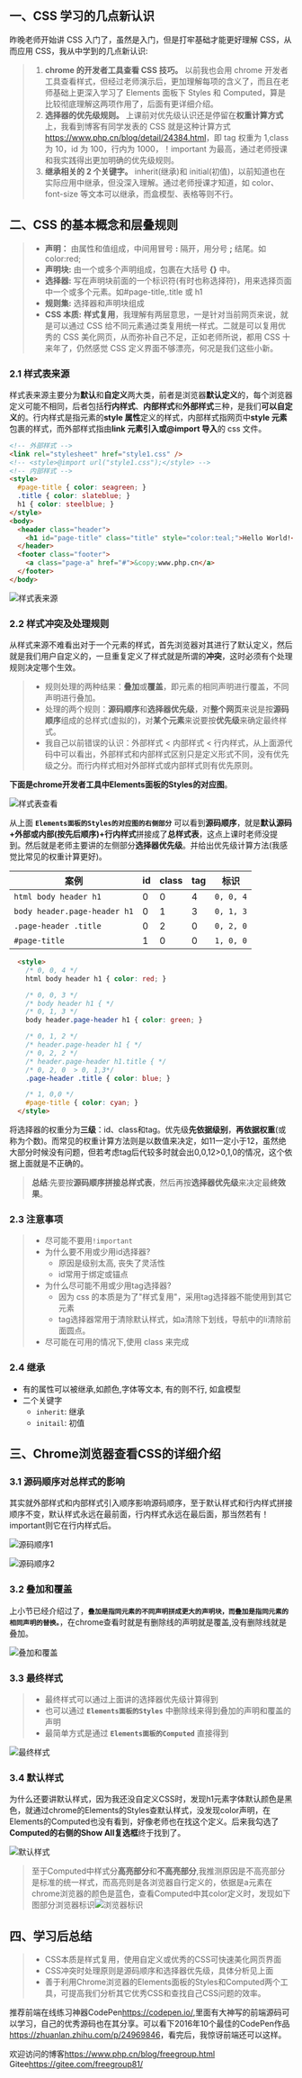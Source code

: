 ## 一、CSS 学习的几点新认识

昨晚老师开始讲 CSS 入门了，虽然是入门，但是打牢基础才能更好理解 CSS，从而应用 CSS，我从中学到的几点新认识:

> 1.  **chrome 的开发者工具查看 CSS 技巧。** 以前我也会用 chrome 开发者工具查看样式，但经过老师演示后，更加理解每项的含义了，而且在老师基础上更深入学习了 Elements 面板下 Styles 和 Computed，算是比较彻底理解这两项作用了，后面有更详细介绍。
> 2.  **选择器的优先级规则。** 上课前对优先级认识还是停留在**权重计算方式**上，我看到博客有同学发表的 CSS 就是这种计算方式<https://www.php.cn/blog/detail/24384.html>，即 tag 权重为 1,class 为 10，id 为 100，行内为 1000，！important 为最高，通过老师授课和我实践得出更加明确的优先级规则。
> 3.  **继承相关的 2 个关键字。** inherit(继承)和 initial(初值)，以前知道也在实际应用中继承，但没深入理解。通过老师授课才知道，如 color、font-size 等文本可以继承，而盒模型、表格等则不行。

## 二、CSS 的基本概念和层叠规则

> - **声明：** 由属性和值组成，中间用冒号 **:** 隔开，用分号 **;** 结尾。如 color:red;
> - **声明块:** 由一个或多个声明组成，包裹在大括号 **{}** 中。
> - **选择器:** 写在声明块前面的一个标识符(有时也称选择符)，用来选择页面中一个或多个元素。如#page-title,.title 或 h1
> - **规则集:** 选择器和声明块组成
> - **CSS 本质:** **样式复用**，我理解有两层意思，一是针对当前网页来说，就是可以通过 CSS 给不同元素通过类复用统一样式。二就是可以复用优秀的 CSS 美化网页，从而弥补自己不足，正如老师所说，都用 CSS 十来年了，仍然感觉 CSS 定义界面不够漂亮，何况是我们这些小新。

### 2.1 样式表来源

样式表来源主要分为**默认**和**自定义**两大类，前者是浏览器**默认定义**的，每个浏览器定义可能不相同，后者包括**行内样式**、**内部样式**和**外部样式**三种，是我们**可以自定义**的。行内样式是指元素的**style 属性**定义的样式，内部样式指网页中**style 元素**包裹的样式，而外部样式指由**link 元素引入或@import 导入**的 css 文件。

```html
<!-- 外部样式 -->
<link rel="stylesheet" href="style1.css" />
<!-- <style>@import url("style1.css");</style> -->
<!-- 内部样式 -->
<style>
  #page-title { color: seagreen; }
  .title { color: slateblue; }
  h1 { color: steelblue; }
</style>
<body>
  <header class="header">
    <h1 id="page-title" class="title" style="color:teal;">Hello World!</h1>
  </header>
  <footer class="footer">
    <a class="page-a" href="#">&copy;www.php.cn</a>
  </footer>
</body>
```

![样式表来源](css01.png '样式表来源')

### 2.2 样式冲突及处理规则
从样式来源不难看出对于一个元素的样式，首先浏览器对其进行了默认定义，然后就是我们用户自定义的，一旦重复定义了样式就是所谓的**冲突**，这时必须有个处理规则决定哪个生效。
>- 规则处理的两种结果：**叠加**或**覆盖**，即元素的相同声明进行覆盖，不同声明进行叠加。
>- 处理的两个规则：**源码顺序**和**选择器优先级**，对**整个网页**来说是按**源码顺序**组成的总样式(虚拟的)，对**某个元素**来说要按**优先级**来确定最终样式。
>- 我自己以前错误的认识：外部样式 < 内部样式 < 行内样式，从上面源代码中可以看出，外部样式和内部样式区别只是定义形式不同，没有优先级之分。而行内样式相对外部样式或内部样式则有优先原则。

**下面是chrome开发者工具中Elements面板的Styles的对应图**。

![样式表查看](css02.png 'chrome开发者工具查看样式表')

从上面 **`Elements面板的Styles的对应图的右侧部分`** 可以看到**源码顺序**，就是**默认源码+外部或内部(按先后顺序)+行内样式**拼接成了**总样式表**，这点上课时老师没提到。然后就是老师主要讲的左侧部分**选择器优先级**。并给出优先级计算方法(我感觉比常见的权重计算更好)。

| 案例                         | id  | class | tag | 标识      |
| ---------------------------- | --- | ----- | --- | --------- |
| `html body header h1`        | 0   | 0     | 4   | `0, 0, 4` |
| `body header.page-header h1` | 0   | 1     | 3   | `0, 1, 3` |
| `.page-header .title`        | 0   | 2     | 0   | `0, 2, 0` |
| `#page-title`                | 1   | 0     | 0   | `1, 0, 0` |
```html
  <style>
    /* 0, 0, 4 */
    html body header h1 { color: red; }

    /* 0, 0, 3 */
    /* body header h1 { */
    /* 0, 1, 3 */
    body header.page-header h1 { color: green; }

    /* 0, 1, 2 */
    /* header.page-header h1 { */
    /* 0, 2, 2 */
    /* header.page-header h1.title { */
    /* 0, 2, 0  > 0, 1,3*/
    .page-header .title { color: blue; }

    /* 1, 0,0 */
    #page-title { color: cyan; }
  </style>
```

将选择器的权重分为**三级**：id、class和tag。优先级**先依据级别**，**再依据权重**(或称为个数)。而常见的权重计算方法则是以数值来决定，如11一定小于12，虽然绝大部分时候没有问题，但若考虑tag后代较多时就会出0,0,12>0,1,0的情况，这个依据上面就是不正确的。

>**总结**:先要按**源码顺序拼接总样式表**，然后再按**选择器优先级**来决定最**终效果**。

### 2.3 注意事项
>- 尽可能不要用`!important`
>- 为什么要不用或少用id选择器?
>    - 原因是级别太高, 丧失了灵活性
>    - id常用于绑定或锚点
>- 为什么尽可能不用或少用tag选择器?
>    - 因为 css 的本质是为了"样式复用"，采用tag选择器不能使用到其它元素
>    - tag选择器常用于清除默认样式，如a清除下划线，导航中的li清除前面圆点。
>- 尽可能在可用的情况下,使用 class 来完成

### 2.4 继承
- 有的属性可以被继承,如颜色,字体等文本, 有的则不行, 如盒模型
- 二个关键字
  - `inherit`: 继承
  - `initail`: 初值

## 三、Chrome浏览器查看CSS的详细介绍

### 3.1 源码顺序对总样式的影响
其实就外部样式和内部样式引入顺序影响源码顺序，至于默认样式和行内样式拼接顺序不变，默认样式永远在最前面，行内样式永远在最后面，那当然若有！important则它在行内样式后。

![源码顺序1](css03.png)

![源码顺序2](css04.png)

### 3.2 叠加和覆盖
上小节已经介绍过了，**`叠加是指同元素的不同声明拼成更大的声明块，而叠加是指同元素的相同声明的替换。`**，在chrome查看时就是有删除线的声明就是覆盖,没有删除线就是叠加。

![叠加和覆盖](css05.png)

### 3.3 最终样式
>- 最终样式可以通过上面讲的选择器优先级计算得到
>- 也可以通过 **`Elements面板的Styles`** 中删除线来得到叠加的声明和覆盖的声明
>- 最简单方式是通过 **`Elements面板的Computed`** 直接得到

![最终样式](css06.png)

### 3.4 默认样式
为什么还要讲默认样式，因为我还没自定义CSS时，发现h1元素字体默认颜色是黑色，就通过chrome的Elements的Styles查默认样式，没发现color声明，在Elements的Computed也没有看到，好像老师也在找这个定义。后来我勾选了**Computed的右侧的Show All复选框**终于找到了。

![默认样式](css07.png)

> 至于Computed中样式分**高亮部分**和**不高亮部分**,我推测原因是不高亮部分是标准的统一样式，而高亮则是各浏览器自行定义的，依据是a元素在chrome浏览器的颜色是蓝色，查看Computed中其color定义时，发现如下图部分浏览器标识![浏览器标识](css08.png)

## 四、学习后总结
>- CSS本质是样式复用，使用自定义或优秀的CSS可快速美化网页界面
>- CSS冲突时处理原则是源码顺序和选择器优先级，具体分析见上面
>- 善于利用Chrome浏览器的Elements面板的Styles和Computed两个工具，可提高我们分析其它优秀CSS和查找自己CSS问题的效率。

推荐前端在线练习神器CodePen<https://codepen.io/>,里面有大神写的前端源码可以学习，自己的优秀源码也在其分享。可以看下2016年10个最佳的CodePen作品<https://zhuanlan.zhihu.com/p/24969846>，看完后，我惊讶前端还可以这样。

欢迎访问的博客<https://www.php.cn/blog/freegroup.html>
         Gitee<https://gitee.com/freegroup81/>
